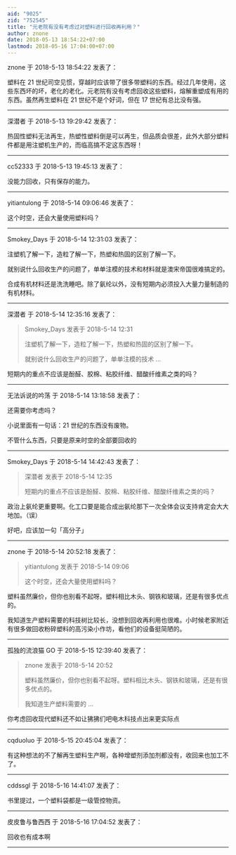 ```yaml
---
aid: "9025"
zid: "752545"
title: "元老院有没有考虑过对塑料进行回收再利用？"
author: znone
date: 2018-05-13 18:54:22+07:00
lastmod: 2018-05-16 17:04:00+07:00
---
```


znone 于 2018-5-13 18:54:22 发表了：

塑料在 21 世纪司空见惯，穿越时应该带了很多带塑料的东西。经过几年使用，这些东西坏的坏，老化的老化。元老院有没有考虑回收这些塑料，熔解重塑成有用的东西。虽然再生塑料在 21 世纪不是个好词，但在 17 世纪有总比没有强。

---

深潜者 于 2018-5-13 19:29:42 发表了：

热固性塑料无法再生，热塑性塑料倒是可以再生，但品质会很差，此外大部分塑料件都是用注塑机生产的，而临高搞不定这东西呀！

---

cc52333 于 2018-5-13 19:45:13 发表了：

没能力回收，只有保存的能力。

---

yitiantulong 于 2018-5-14 09:06:46 发表了：

这个时空，还会大量使用塑料吗？

---

Smokey_Days 于 2018-5-14 12:31:03 发表了：

注塑机了解一下，造粒了解一下，热塑和热固的区别了解一下。

就别说什么回收生产的问题了，单单注模的技术和材料就是澳宋帝国很难搞定的。

合成有机材料还是洗洗睡吧。除了氨纶以外，没有短期内必须投入大量力量制造的有机材料。

---

深潜者 于 2018-5-14 12:35:16 发表了：

> Smokey_Days 发表于 2018-5-14 12:31
>
> 注塑机了解一下，造粒了解一下，热塑和热固的区别了解一下。
>
> 就别说什么回收生产的问题了，单单注模的技术 ...

短期内的重点不应该是酚醛、胶棉、粘胶纤维、醋酸纤维素之类的吗？

---

无法诉说的吟荡 于 2018-5-14 13:18:58 发表了：

还需要你考虑吗？

小说里面有一句话：21 世纪的东西没有废物。

不管什么东西，只要是原来时空的全部要回收的

---

Smokey_Days 于 2018-5-14 14:42:43 发表了：

> 深潜者 发表于 2018-5-14 12:35
>
> 短期内的重点不应该是酚醛、胶棉、粘胶纤维、醋酸纤维素之类的吗？

政治上氨纶更重要啊。化工口要是能合成出氨纶那下一次全体会议支持肯定会大大地加。（误）

好吧，应该加一句「高分子」

---

znone 于 2018-5-14 20:52:18 发表了：

> yitiantulong 发表于 2018-5-14 09:06
>
> 这个时空，还会大量使用塑料吗？

塑料虽然廉价，但你也别看不起呀。塑料相比木头、钢铁和玻璃，还是有很多优点的。

我知道生产塑料需要的科技树比较长，没想到回收再利用也很难。小时候老家附近有很多做回收粉碎塑料的高污染小作坊，看他们的设备挺简陋的。

---

孤独的流浪猫 GO 于 2018-5-15 12:39:40 发表了：

> znone 发表于 2018-5-14 20:52
>
> 塑料虽然廉价，但你也别看不起呀。塑料相比木头、钢铁和玻璃，还是有很多优点的。
>
> 我知道生产塑料需要的 ...

你考虑回收现代塑料还不如让狒狒们吧电木科技点出来更实际点

---

cqduoluo 于 2018-5-15 20:45:04 发表了：

有这种想法的不了解再生塑料生产啊，各种增塑剂添加剂都没有，收回来也加工不了。

---

cddssgl 于 2018-5-16 14:41:07 发表了：

书里提过，一个塑料袋都是一级管控物资。

---

皮皮鲁与鲁西西 于 2018-5-16 17:04:52 发表了：

回收也有成本啊

---

